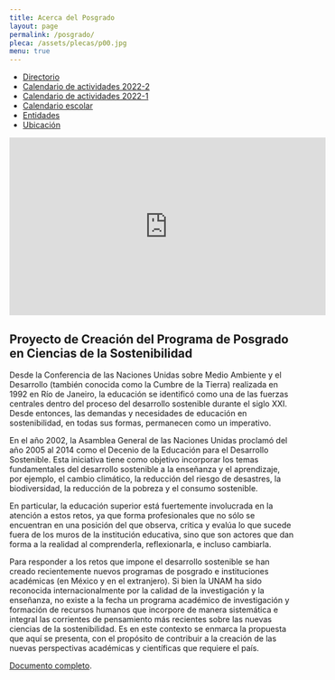 ```yaml
---
title: Acerca del Posgrado
layout: page
permalink: /posgrado/
pleca: /assets/plecas/p00.jpg
menu: true
---
```


 - [Directorio](/posgrado/directorio)
 - [Calendario de actividades 2022-2](/posgrado/calendario2)
 - [Calendario de actividades 2022-1](/posgrado/calendario1)
 - [Calendario escolar](https://www.dgae.unam.mx/calendarios_escolares.html)
 - [Entidades](/posgrado/entidades)
 - [Ubicación](/posgrado/ubicacion)



<iframe width="560" height="315" src="https://www.youtube.com/embed/yEQ6jIR4zGs" frameborder="0" allow="accelerometer; autoplay; encrypted-media; gyroscope; picture-in-picture" allowfullscreen></iframe>


## Proyecto de Creación del Programa de Posgrado en Ciencias de la Sostenibilidad

Desde la Conferencia de las Naciones Unidas sobre Medio Ambiente y el
Desarrollo (también conocida como la Cumbre de la Tierra) realizada en
1992 en Río de Janeiro, la educación se identificó como una de las
fuerzas centrales dentro del proceso del desarrollo sostenible durante
el siglo XXI.  Desde entonces, las demandas y necesidades de educación
en sostenibilidad, en todas sus formas, permanecen como un imperativo.


En el año 2002, la Asamblea General de las Naciones Unidas proclamó
del año 2005 al 2014 como el Decenio de la Educación para el
Desarrollo Sostenible. Esta iniciativa tiene como objetivo incorporar
los temas fundamentales del desarrollo sostenible a la enseñanza y el
aprendizaje, por ejemplo, el cambio climático, la reducción del riesgo
de desastres, la biodiversidad, la reducción de la pobreza y el
consumo sostenible.

En particular, la educación superior está
fuertemente involucrada en la atención a estos retos, ya que forma
profesionales que no sólo se encuentran en una posición del que
observa, critica y evalúa lo que sucede fuera de los muros de la
institución educativa, sino que son actores que dan forma a la
realidad al comprenderla, reflexionarla, e incluso cambiarla.


Para responder a los retos que impone el desarrollo sostenible se han
creado recientemente nuevos programas de posgrado e instituciones
académicas (en México y en el extranjero). Si bien la UNAM ha sido
reconocida internacionalmente por la calidad de la investigación y la
enseñanza, no existe a la fecha un programa académico de investigación
y formación de recursos humanos que incorpore de manera sistemática e
integral las corrientes de pensamiento más recientes sobre las nuevas
ciencias de la sostenibilidad. Es en este contexto se enmarca la
propuesta que aquí se presenta, con el propósito de contribuir a la
creación de las nuevas perspectivas académicas y científicas que
requiere el país.

[Documento completo](/assets/docs/antecedentes.pdf).

